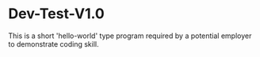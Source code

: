 # Dev-Test-V1.0
This is a short 'hello-world' type program required by a potential employer to demonstrate coding skill.
